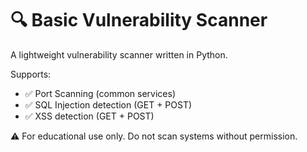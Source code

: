 # 🔍 Basic Vulnerability Scanner

A lightweight vulnerability scanner written in Python.

Supports:
- ✅ Port Scanning (common services)
- ✅ SQL Injection detection (GET + POST)
- ✅ XSS detection (GET + POST)

⚠️ For educational use only. Do not scan systems without permission.
